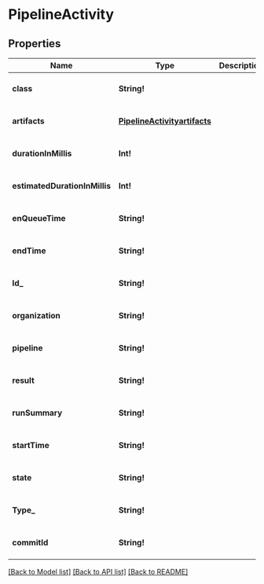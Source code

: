 # PipelineActivity

## Properties
Name | Type | Description | Notes
------------ | ------------- | ------------- | -------------
**class** | **String!** |  | [optional] [default to null]
**artifacts** | [**PipelineActivityartifacts**](PipelineActivityartifacts.md) |  | [optional] [default to null]
**durationInMillis** | **Int!** |  | [optional] [default to null]
**estimatedDurationInMillis** | **Int!** |  | [optional] [default to null]
**enQueueTime** | **String!** |  | [optional] [default to null]
**endTime** | **String!** |  | [optional] [default to null]
**Id_** | **String!** |  | [optional] [default to null]
**organization** | **String!** |  | [optional] [default to null]
**pipeline** | **String!** |  | [optional] [default to null]
**result** | **String!** |  | [optional] [default to null]
**runSummary** | **String!** |  | [optional] [default to null]
**startTime** | **String!** |  | [optional] [default to null]
**state** | **String!** |  | [optional] [default to null]
**Type_** | **String!** |  | [optional] [default to null]
**commitId** | **String!** |  | [optional] [default to null]

[[Back to Model list]](../README.md#documentation-for-models) [[Back to API list]](../README.md#documentation-for-api-endpoints) [[Back to README]](../README.md)


